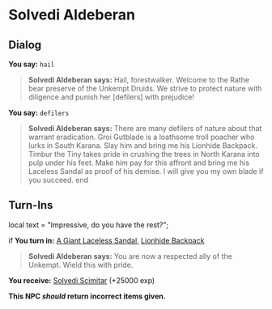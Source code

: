 # Solvedi Aldeberan
## Dialog

**You say:** `hail`



>**Solvedi Aldeberan says:** Hail, forestwalker. Welcome to the Rathe bear preserve of the Unkempt Druids. We strive to protect nature with diligence and punish her [defilers] with prejudice!

**You say:** `defilers`



>**Solvedi Aldeberan says:** There are many defilers of nature about that warrant eradication. Groi Gutblade is a loathsome troll poacher who lurks in South Karana. Slay him and bring me his Lionhide Backpack. Timbur the Tiny takes pride in crushing the trees in North Karana into pulp under his feet. Make him pay for this affront and bring me his Laceless Sandal as proof of his demise. I will give you my own blade if you succeed.
end

## Turn-Ins



local text = "Impressive, do you have the rest?";



if **You turn in:** [A Giant Laceless Sandal](/item/9352), [Lionhide Backpack](/item/17350)


>**Solvedi Aldeberan says:** You are now a respected ally of the Unkempt. Wield this with pride.


 **You receive:**  [Solvedi Scimitar](/item/5378) (+25000 exp)

**This NPC *should* return incorrect items given.**





